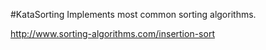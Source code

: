 #KataSorting
Implements most common sorting algorithms.

http://www.sorting-algorithms.com/insertion-sort